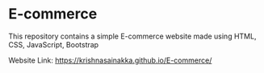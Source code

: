 ﻿# E-commerce
This repository contains a simple E-commerce website made using HTML, CSS, JavaScript, Bootstrap

Website Link: https://krishnasainakka.github.io/E-commerce/
